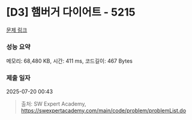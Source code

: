 # [D3] 햄버거 다이어트 - 5215 

[문제 링크](https://swexpertacademy.com/main/code/problem/problemDetail.do?contestProbId=AWT-lPB6dHUDFAVT) 

### 성능 요약

메모리: 68,480 KB, 시간: 411 ms, 코드길이: 467 Bytes

### 제출 일자

2025-07-20 00:43



> 출처: SW Expert Academy, https://swexpertacademy.com/main/code/problem/problemList.do